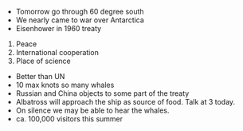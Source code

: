 - Tomorrow go through 60 degree south 
- We nearly came to war over Antarctica
- Eisenhower in 1960 treaty
1. Peace
2. International cooperation
3. Place of science
- Better than UN
- 10 max knots so many whales
- Russian and China objects to some part of the treaty
- Albatross will approach the ship as source of food. Talk at 3 today. 
- On silence we may be able to hear the whales. 
- ca. 100,000 visitors this summer
